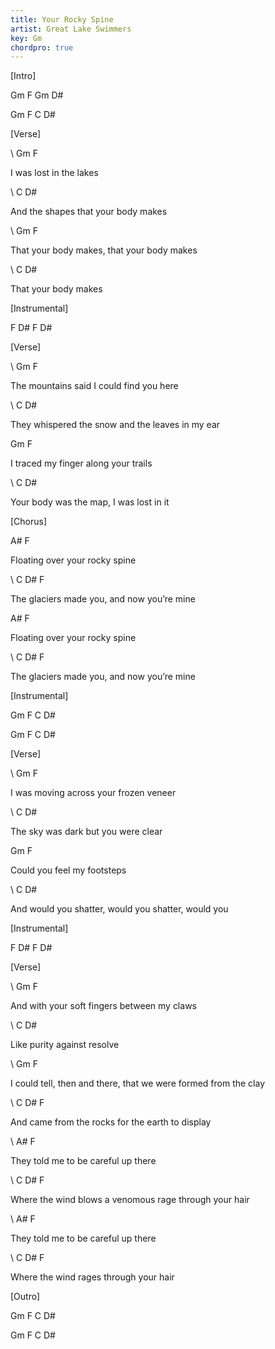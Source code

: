 ```yaml
---
title: Your Rocky Spine
artist: Great Lake Swimmers
key: Gm
chordpro: true
---
```

\[Intro]



Gm F Gm D#

Gm F C D#





\[Verse]



\    Gm          F

I was lost in the lakes

\    C                D#

And the shapes that your body makes

\    Gm                    F

That your body makes, that your body makes

\    C             D#

That your body makes





\[Instrumental]



F D# F D#





\[Verse]



\    Gm                     F

The mountains said I could find you here

\    C                          D#

They whispered the snow and the leaves in my ear

   Gm               F

I traced my finger along your trails

\    C                  D#

Your body was the map, I was lost in it





\[Chorus]



A#                 F

Floating over your rocky spine

\    C                      D#        F

The glaciers made you, and now you’re mine

A#                 F

Floating over your rocky spine

\    C                      D#        F

The glaciers made you, and now you’re mine





\[Instrumental]





Gm F C D#

Gm F C D#





\[Verse]



\    Gm                 F

I was moving across your frozen veneer

\    C                D#

The sky was dark but you were clear

Gm                F

Could you feel my footsteps

\    C                            D#

And would you shatter, would you shatter, would you





\[Instrumental]



F D# F D#





\[Verse]



\    Gm             F

And with your soft fingers between my claws

\    C       D#

Like purity against resolve

\    Gm                                 F

I could tell, then and there, that we were formed from the clay

\    C                           D#  F

And came from the rocks for the earth to display

\    A#           F

They told me to be careful up there

\    C                     D#  F

Where the wind blows a venomous rage through your hair

\    A#           F

They told me to be careful up there

\    C                       D#  F

Where the wind rages through your hair





\[Outro]



Gm F C D#

Gm F C D#
